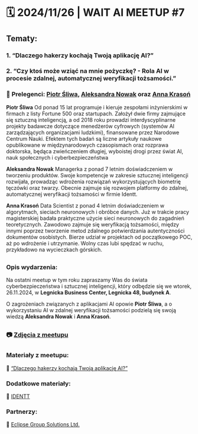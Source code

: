 # 🗓️ 2024/11/26 | WAIT AI MEETUP #7

## Tematy:

### 1. “Dlaczego hakerzy kochają Twoją aplikację AI?”
### 2. “Czy ktoś może wziąć na mnie pożyczkę? - Rola AI w procesie zdalnej, automatycznej weryfikacji tożsamości.”

### 🎤 **Prelegenci: [Piotr Śliwa](https://www.linkedin.com/in/sliwapiotr/), [Aleksandra Nowak](https://www.linkedin.com/in/nowakaleks/) oraz [Anna Krasoń](https://www.linkedin.com/in/anna-krason-2a951422a/)**


**Piotr Śliwa** 
Od ponad 15 lat programuje i kieruje zespołami inżynierskimi w firmach z listy Fortune 500 oraz startupach. Założył dwie firmy zajmujące się sztuczną inteligencją, a od 2018 roku prowadzi interdyscyplinarne projekty badawcze dotyczące menedżerów cyfrowych (systemów AI zarządzających organizacjami ludzkimi), finansowane przez Narodowe Centrum Nauki. Efektem tych badań są liczne artykuły naukowe opublikowane w międzynarodowych czasopismach oraz rozprawa doktorska, będąca zwieńczeniem długiej, wyboistej drogi przez świat AI, nauk społecznych i cyberbezpieczeństwa

**Aleksandra Nowak**
Managerka z ponad 7 letnim doświadczeniem w tworzeniu produktów. Swoje kompetencje w zakresie sztucznej inteligencji rozwijała, prowadząc wdrożenia rozwiązań wykorzystujących biometrię tęczówki oraz twarzy. Obecnie zajmuje się rozwojem platformy do zdalnej, automatycznej weryfikacji tożsamości w firmie Identt.

**Anna Krasoń**
Data Scientist z ponad 4 letnim doświadczeniem w algorytmach, sieciach neuronowych i obróbce danych. Już w trakcie pracy magisterskiej badała praktyczne użycie sieci neuronowych do zagadnień teoretycznych. Zawodowo zajmuje się weryfikacją tożsamości, między innymi poprzez tworzenie metod zdalnego potwierdzania autentyczności dokumentów osobistych. Bierze udział w projektach od początkowego POC, aż po wdrożenie i utrzymanie. Wolny czas lubi spędzać w ruchu, przykładowo na wycieczkach górskich.

##
### **Opis wydarzenia:**

Na ostatni meetup w tym roku zapraszamy Was do świata cyberbezpieczeństwa i sztucznej inteligencji, który odbędzie się we wtorek, 26.11.2024, w **Legnicka Business Center, Legnicka 48, budynek A**. 

O zagrożeniach związanych z aplikacjami AI opowie **Piotr Śliwa**, a o wykorzystaniu AI w zdalnej weryfikacji tożsamości podzielą się swoją wiedzą **Aleksandra Nowak** i **Anna Krasoń**.

##
### 📷 **[Zdjęcia z meetupu](https://drive.google.com/drive/folders/12_wx6yZFx06pOd-GZP4MYwsJLVtTgFVm)**
##

### **Materiały z meetupu:**

🔗 [“Dlaczego hakerzy kochają Twoją aplikację AI?”](https://drive.google.com/file/d/1Bgajg0MbaAxTTJopcKkB8pn3s_xWo5Lq/view?usp=sharing)

### **Dodatkowe materiały:**
🔗 [IDENTT](https://www.linkedin.com/company/identt/posts/?feedView=all)

### **Partnerzy:**
🔗 [Eclipse Group Solutions Ltd.](https://www.linkedin.com/company/eclipse-group-solutions-ltd./)